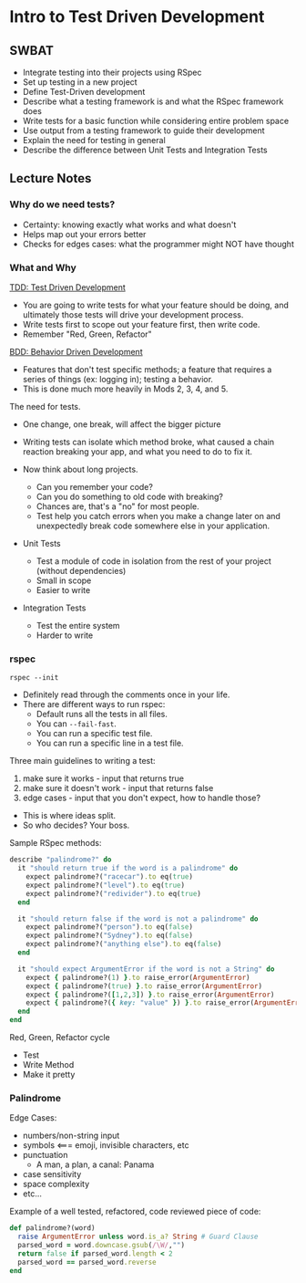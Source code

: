 Intro to Test Driven Development
================================

## SWBAT

* Integrate testing into their  projects using RSpec
* Set up testing in a new project
* Define Test-Driven development
* Describe what a testing framework is and what the RSpec framework does
* Write tests for a basic function while considering entire problem space
* Use output from a testing framework to guide their development
* Explain the need for testing in general
* Describe the difference between Unit Tests and Integration Tests

## Lecture Notes

### Why do we need tests?

- Certainty: knowing exactly what works and what doesn't
- Helps map out your errors better
- Checks for edges cases: what the programmer might NOT have thought

### What and Why

[TDD: Test Driven Development](https://en.wikipedia.org/wiki/Test-driven_development)
- You are going to write tests for what your feature should be doing, and ultimately those tests will drive your development process.
- Write tests first to scope out your feature first, then write code.
- Remember "Red, Green, Refactor"

[BDD: Behavior Driven Development](https://en.wikipedia.org/wiki/Behavior-driven_development)
- Features that don't test specific methods; a feature that requires a series of things (ex: logging in); testing a behavior.
- This is done much more heavily in Mods 2, 3, 4, and 5.

The need for tests.
- One change, one break, will affect the bigger picture 
- Writing tests can isolate which method broke, what caused a chain reaction breaking your app, and what you need to do to fix it.
- Now think about long projects.
  - Can you remember your code?
  - Can you do something to old code with breaking?
  - Chances are, that's a "no" for most people.
  - Test help you catch errors when you make a change later on and unexpectedly break code somewhere else in your application.

- Unit Tests
  - Test a module of code in isolation from the rest of your project (without dependencies)
  - Small in scope
  - Easier to write
- Integration Tests
  - Test the entire system 
  - Harder to write

### rspec

`rspec --init`

- Definitely read through the comments once in your life.
- There are different ways to run rspec:
  - Default runs all the tests in all files.
  - You can `--fail-fast`.
  - You can run a specific test file.
  - You can run a specific line in a test file.

Three main guidelines to writing a test:

1. make sure it works - input that returns true
2. make sure it doesn't work - input that returns false
3. edge cases - input that you don't expect, how to handle those?
  - This is where ideas split.
  - So who decides? Your boss.

Sample RSpec methods:

```ruby
describe "palindrome?" do
  it "should return true if the word is a palindrome" do
    expect palindrome?("racecar").to eq(true)
    expect palindrome?("level").to eq(true)
    expect palindrome?("redivider").to eq(true)
  end

  it "should return false if the word is not a palindrome" do
    expect palindrome?("person").to eq(false)
    expect palindrome?("Sydney").to eq(false)
    expect palindrome?("anything else").to eq(false)
  end

  it "should expect ArgumentError if the word is not a String" do
    expect { palindrome?(1) }.to raise_error(ArgumentError)
    expect { palindrome?(true) }.to raise_error(ArgumentError)
    expect { palindrome?([1,2,3]) }.to raise_error(ArgumentError)
    expect { palindrome?({ key: "value" }) }.to raise_error(ArgumentError)
  end
end
```

Red, Green, Refactor cycle
- Test
- Write Method
- Make it pretty

### Palindrome

Edge Cases:
- numbers/non-string input
- symbols <=== emoji, invisible characters, etc
- punctuation
  - A man, a plan, a canal: Panama
- case sensitivity
- space complexity
- etc...

Example of a well tested, refactored, code reviewed piece of code:

```ruby
def palindrome?(word)
  raise ArgumentError unless word.is_a? String # Guard Clause
  parsed_word = word.downcase.gsub(/\W/,"")
  return false if parsed_word.length < 2
  parsed_word == parsed_word.reverse
end
```
